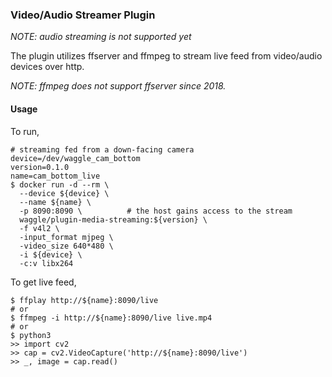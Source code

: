 ### Video/Audio Streamer Plugin

_NOTE: audio streaming is not supported yet_

The plugin utilizes ffserver and ffmpeg to stream live feed from video/audio devices over http.

_NOTE: ffmpeg does not support ffserver since 2018._

#### Usage

To run,

```
# streaming fed from a down-facing camera
device=/dev/waggle_cam_bottom
version=0.1.0
name=cam_bottom_live
$ docker run -d --rm \
  --device ${device} \
  --name ${name} \
  -p 8090:8090 \          # the host gains access to the stream
  waggle/plugin-media-streaming:${version} \
  -f v4l2 \
  -input_format mjpeg \
  -video_size 640*480 \
  -i ${device} \
  -c:v libx264
```

To get live feed,

```
$ ffplay http://${name}:8090/live
# or
$ ffmpeg -i http://${name}:8090/live live.mp4
# or
$ python3
>> import cv2
>> cap = cv2.VideoCapture('http://${name}:8090/live')
>> _, image = cap.read()
```
